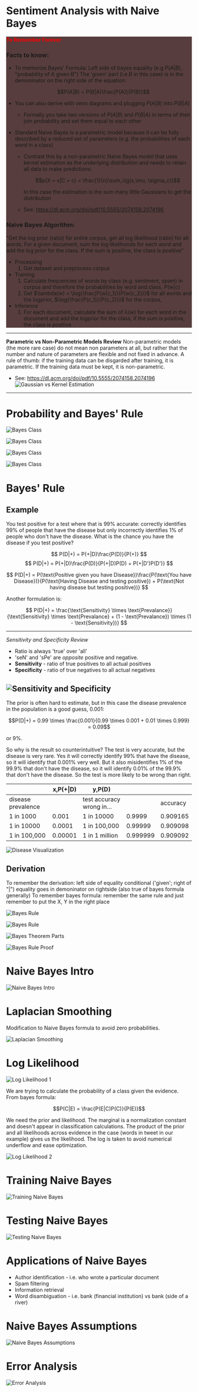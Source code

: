 # Sentiment Analysis with Naive Bayes

<div style="background-color: rgb(87, 61, 61);">

<font color="red">**To Remember Forever**</font>

### Facts to know:

- To memorize Bayes' Formula: Left side of bayes equality (e.g $P(A|B)$, "probability of A given B")
  The 'given' part (i.e $B$ in this case) is in the denominator on the right side of the equation:

  $$P(A|B) = P(B|A)\frac{P(A)}{P(B)}$$

- You can also derive with venn diagrams and plugging $P(A|B)$ into $P(B|A)$
  - Formally you take two versions of $P(A|B)$ and $P(B|A)$ in terms of their join probability and
    set them equal to each other
- Standard Naive Bayes is a parametric model because it can be fully described by a reduced set of
  parameters (e.g. the probabilities of each word in a class)

  - Contrast this by a non-parametric Naive Bayes model that uses kernel estimation as the
    underlying distribution and needs to retain all data to make predictions:

    $$p(X = x|C = c) = \frac{1}{n}\sum_i{g(x,\mu, \sigma_c)}$$

    In this case the estimation is the sum many little Gaussians to get the distribution

  - See: https://dl.acm.org/doi/pdf/10.5555/2074158.2074196

### Naive Bayes Algorithm:

"Get the log prior (ratio) for entire corpus, get all log likelihood (ratio) for all words. For a
given document, sum the log likelihoods for each word and add the log prior for the class. If the
sum is positive, the class is positive"

- Processing
  1. Get dataset and preprocess corpus
- Training
  1. Calculate frequencies of words by class (e.g. sentiment, spam) in corpus and therefore the
     probabilities by word and class, $P(w|c)$
  1. Get $\lambda(w) = \log{\frac{P(w|c_1)}{P(w|c_2)}}$ for all words and the logprior,
     $\log{\frac{P(c_1)}{P(c_2)}}$ for the corpus,
- Inference
  1. For each document, calculate the sum of $\lambda(w)$ for each word in the document and add the
     logprior for the class, if the sum is positive, the class is positive

</div>

---

**Parametric vs Non-Parametric Models Review** Non-parametric models (the more rare case) do not
mean non parameters at all, but rather that the number and nature of parameters are flexible and not
fixed in advance. A rule of thumb: if the training data can be disgarded after training, it is
parametric. If the training data must be kept, it is non-parametric.

- See: https://dl.acm.org/doi/pdf/10.5555/2074158.2074196
  ![Gaussian vs Kernel Estimation](images/gaussian-v-kde.png)

---

# Probability and Bayes' Rule

![Bayes Class](images/bayes_prob1.png)

![Bayes Class](images/bayes_prob2.png)

![Bayes Class](images/bayes_prob3.png)

![Bayes Class](images/bayes_prob4.png)

# Bayes' Rule

## Example

You test positive for a test where that is 99% accurate: correctly identifies 99% of people that
have the disease but only incorrectly identifies 1% of people who don't have the disease. What is
the chance you have the disease if you test positive?

$$ P(D|+) = P(+|D)\frac{P(D)}{P(+)} $$
$$ P(D|+) = P(+|D)\frac{P(D)}{P(+|D)P(D) + P(+|D')P(D')} $$

$$
P(D|+) = P(\text{Positive given you have Disease})\frac{P(\text{You have Disease})}{P(\text{Having Disease and
testing positive}) + P(\text{Not having disease but testing positive})}
$$

Another formulation is:

$$
P(D|+) = \frac{\text{Sensitivity} \times \text{Prevalance}}{\text{Sensitivity} \times \text{Prevalance} +
(1 - \text{Prevalance}) \times (1 - \text{Sensitivity})}
$$

---

_Sensitivity and Specificity Review_

- Ratio is always 'true' over 'all'
- 'seN' and 'sPe' are _opposite_ positive and negative.
- **Sensitivity** - ratio of true positives to all actual positives
- **Specificity** - ratio of true negatives to all actual negatives

## ![Sensitivity and Specificity](images/sensitivity-specificity.png)

The prior is often hard to estimate, but in this case the disease prevalence in the population is a
good guess, 0.001:

$$P(D|+) = 0.99 \times \frac{0.001}{0.99 \times 0.001 + 0.01 \times 0.999} = 0.09$$

or 9%.

So why is the result so counterintuitive? The test is very accurate, but the disease is very rare.
Yes it will correctly identify 99% that have the disease, so it will identify that 0.001% very well.
But it also misidentifies 1% of the 99.9% that don't have the disease, so it will identify 0.01% of
the 99.9% that don't have the disease. So the test is more likely to be wrong than right.

|                    | x,P(+\|D) | y,P(D)                  |          |          |
| ------------------ | --------- | ----------------------- | -------- | -------- |
| disease prevalence |           | test accuracy wrong in… |          | accuracy |
| 1 in 1000          | 0.001     | 1 in 10000              | 0.9999   | 0.909165 |
| 1 in 10000         | 0.0001    | 1 in 100,000            | 0.99999  | 0.909098 |
| 1 in 100,000       | 0.00001   | 1 in 1 million          | 0.999999 | 0.909092 |

![Disease Visualization](images/disease_visualization.png)

## Derivation

To remember the derivation: left side of equality conditional ('given'; right of "|") equality goes
in demoninator on rightside (also true of bayes formula generally) To remember bayes formula:
remember the same rule and just remember to put the X, Y in the right place

![Bayes Rule](images/bayes_rule1.png)

![Bayes Rule](images/bayes_rule2.png)

![Bayes Theorem Parts](images/bayes_theorem_parts.png)

![Bayes Rule Proof](images/bayes_rule_proof.png)

# Naive Bayes Intro

![Naive Bayes Intro](images/naive_bayes_intro.png)

# Laplacian Smoothing

Modification to Naive Bayes formula to avoid zero probabilities.

![Laplacian Smoothing](images/laplacian_smoothing.png)

# Log Likelihood

![Log Likelihood 1](images/log_likelihood1.png)

We are trying to calculate the probability of a class given the evidence. From bayes formula:

$$P(C|E) = \frac{P(E|C)P(C)}{P(E)}$$

We need the prior and likelihood. The marginal is a normalization constant and doesn't appear in
classification calculations. The product of the prior and all likelihoods across evidence in the
case (words in tweet in our example) gives us the likelihood. The log is taken to avoid numerical
underflow and ease optimization.

![Log Likelihood 2](images/log_likelihood2.png)

# Training Naive Bayes

![Training Naive Bayes](images/training_naive_bayes.png)

# Testing Naive Bayes

![Testing Naive Bayes](images/testing_naive_bayes.png)

# Applications of Naive Bayes

- Author identification - i.e. who wrote a particular document
- Spam filtering
- Information retrieval
- Word disambiguation - i.e. bank (financial institution) vs bank (side of a river)

# Naive Bayes Assumptions

![Naive Bayes Assumptions](images/naive_bayes_assumptions.png)

# Error Analysis

![Error Analysis](images/error_analysis.png)
